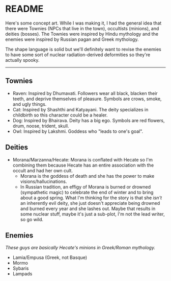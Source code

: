 # README

Here's some concept art. While I was making it, I had the general idea that there were Townies (NPCs that live in the town), occultists (minions), and deities (bosses). The Townies were inspired by Hindu mythology and the enemies were inspired by Russian pagan and Greek mythology.

The shape language is solid but we'll definitely want to revise the enemies to have some sort of nuclear radiation-derived deformities so they're actually spooky.

***

## Townies

* Raven: Inspired by Dhumavati. Followers wear all black, blacken their teeth, and deprive themselves of pleasure. Symbols are crows, smoke, and ugly things.
* Cat: Inspired by Shashthi and Katyayani. The deity specializes in childbirth so this character could be a healer.
* Dog: Inspired by Bhairava. Deity has a big ego. Symbols are red flowers, drum, noose, trident, skull.
* Owl: Inspired by Lakshmi. Goddess who "leads to one's goal".



## Deities

* Morana/Marzanna/Hecate: Morana is conflated with Hecate so I'm combining them because Hecate has an entire association with the occult and had her own cult.
  * Morana is the goddess of death and she has the power to make visions/hallucinations.
  * In Russian tradition, an effigy of Morana is burned or drowned (sympathetic magic) to celebrate the end of winter and to bring about a good spring. What I'm thinking for the story is that she *isn't* an inherently evil deity, she just doesn't appreciate being drowned and burned every year and she lashes out. Maybe that results in some nuclear stuff, maybe it's just a sub-plot, I'm not the lead writer, so go wild.

## Enemies

*These guys are basically Hecate's minions in Greek/Roman mythology.*

* Lamia/Empusa (Greek, not Basque)
* Mormo
* Sybaris
* Lampads

